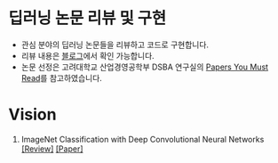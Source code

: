 # 딥러닝 논문 리뷰 및 구현
- 관심 분야의 딥러닝 논문들을 리뷰하고 코드로 구현합니다.
- 리뷰 내용은 [블로그](https://sonstory.tistory.com/)에서 확인 가능합니다.
- 논문 선정은 고려대학교 산업경영공학부 DSBA 연구실의 [Papers You Must Read](https://sustaining-starflower-aff.notion.site/c3b3474d18ef4304b23ea360367a5137?v=5d763ad5773f44eb950f49de7d7671bd)를 참고하였습니다.

# Vision
1. ImageNet Classification with Deep Convolutional Neural Networks [[Review]](https://sonstory.tistory.com/41) [[Paper]](https://papers.nips.cc/paper/2012/hash/c399862d3b9d6b76c8436e924a68c45b-Abstract.html)
